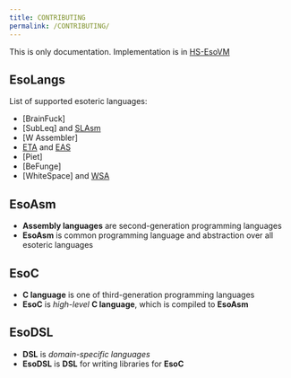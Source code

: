 ```yaml
---
title: CONTRIBUTING
permalink: /CONTRIBUTING/
---
```


This is only documentation.
Implementation is in [HS-EsoVM](https://esovm.github.io/hs-esovm/)

## EsoLangs
List of supported esoteric languages:
   * [BrainFuck]
   * [SubLeq] and [SLAsm](http://mazonka.com/subleq/sqasm.cpp)
   * [W Assembler]
   * [ETA](http://www.miketaylor.org.uk/tech/eta/doc/manual.html) and [EAS](http://www.miketaylor.org.uk/tech/eta/doc/easman.html)
   * [Piet]
   * [BeFunge]
   * [WhiteSpace] and [WSA](http://web.archive.org/web/20150102035404/http://www.burghard.info/Code/Whitespace/index.html)

## EsoAsm
* **Assembly languages** are second-generation programming languages
* **EsoAsm** is common programming language and abstraction over all esoteric languages

## EsoC
* **C language** is one of third-generation programming languages
* **EsoC** is *high-level* **C language**, which is compiled to **EsoAsm**

## EsoDSL
* **DSL** is *domain-specific languages*
* **EsoDSL** is **DSL** for writing libraries for **EsoC**

